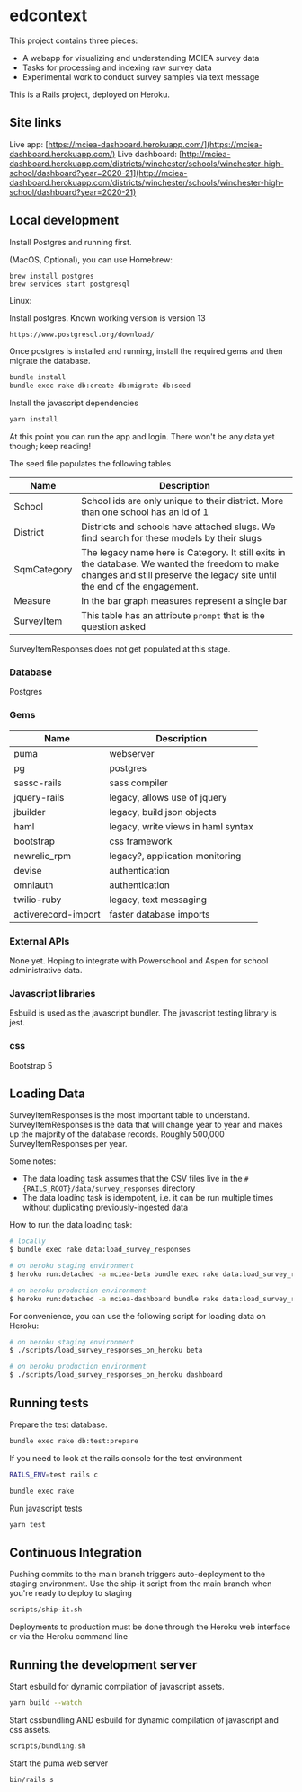# edcontext

This project contains three pieces:

- A webapp for visualizing and understanding MCIEA survey data
- Tasks for processing and indexing raw survey data
- Experimental work to conduct survey samples via text message

This is a Rails project, deployed on Heroku.

## Site links

Live app: [https://mciea-dashboard.herokuapp.com/](https://mciea-dashboard.herokuapp.com/)
Live dashboard: [http://mciea-dashboard.herokuapp.com/districts/winchester/schools/winchester-high-school/dashboard?year=2020-21](http://mciea-dashboard.herokuapp.com/districts/winchester/schools/winchester-high-school/dashboard?year=2020-21)

## Local development

Install Postgres and running first.

(MacOS, Optional), you can use Homebrew:

```
brew install postgres
brew services start postgresql
```

Linux:

Install postgres.  Known working version is version 13

```bash
https://www.postgresql.org/download/
```

Once postgres is installed and running, install the required gems and then migrate the database.

```bash
bundle install
bundle exec rake db:create db:migrate db:seed
```

Install the javascript dependencies

```bash
yarn install
```

At this point you can run the app and login.  There won't be any data yet though; keep reading!

The seed file populates the following tables

| Name         | Description                        |
| ------------ | ---------------------------------- |
| School | School ids are only unique to their district.  More than one school has an id of 1 |
| District | Districts and schools have attached slugs.  We find search for these models by their slugs |
| SqmCategory | The legacy name here is Category.  It still exits in the database.  We wanted the freedom to make changes and still preserve the legacy site until the end of the engagement. |
| Measure | In the bar graph measures represent a single bar |
| SurveyItem | This table has an attribute `prompt` that is the question asked |

SurveyItemResponses does not get populated at this stage.

### Database

Postgres

### Gems

| Name         | Description                        |
| ------------ | ---------------------------------- |
| puma         | webserver                          |
| pg           | postgres                           |
| sassc-rails  | sass compiler                      |
| jquery-rails | legacy, allows use of jquery       |
| jbuilder     | legacy, build json objects         |
| haml         | legacy, write views in haml syntax |
| bootstrap    | css framework                      |
| newrelic_rpm             | legacy?, application monitoring                                    |
| devise | authentication  |
| omniauth | authentication |
| twilio-ruby | legacy, text messaging  |
| activerecord-import | faster database imports |

### External APIs

None yet.  Hoping to integrate with Powerschool and Aspen for school administrative data.

### Javascript libraries

Esbuild is used as the javascript bundler.  The javascript testing library is jest.  

### css

Bootstrap 5

## Loading Data

SurveyItemResponses is the most important table to understand. SurveyItemResponses is the data that will change year to year and makes up the majority of the database records.  Roughly 500,000 SurveyItemResponses per year.

Some notes:

- The data loading task assumes that the CSV files live in the `#{RAILS_ROOT}/data/survey_responses` directory
- The data loading task is idempotent, i.e. it can be run multiple times without duplicating previously-ingested data

How to run the data loading task:

```bash
# locally
$ bundle exec rake data:load_survey_responses

# on heroku staging environment
$ heroku run:detached -a mciea-beta bundle exec rake data:load_survey_responses

# on heroku production environment
$ heroku run:detached -a mciea-dashboard bundle rake data:load_survey_responses
```

For convenience, you can use the following script for loading data on Heroku:

```bash
# on heroku staging environment
$ ./scripts/load_survey_responses_on_heroku beta

# on heroku production environment
$ ./scripts/load_survey_responses_on_heroku dashboard
```

## Running tests

Prepare the test database.

```bash
bundle exec rake db:test:prepare
```

If you need to look at the rails console for the test environment

```bash
RAILS_ENV=test rails c
```

```bash
bundle exec rake
```

Run javascript tests

```bash
yarn test
```

## Continuous Integration

Pushing commits to the main branch triggers auto-deployment to the staging environment.
Use the ship-it script from the main branch when you're ready to deploy to staging

```bash
scripts/ship-it.sh
```

Deployments to production must be done through the Heroku web interface or via the Heroku command line

## Running the development server

Start esbuild for dynamic compilation of javascript assets.

```bash
yarn build --watch
```

Start cssbundling AND esbuild for dynamic compilation of javascript and css assets.

```bash
scripts/bundling.sh
```

Start the puma web server

```bash
bin/rails s
```
